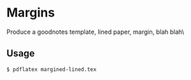 # Margins

Produce a goodnotes template, lined paper, margin, blah blah\

## Usage

```bash
$ pdflatex margined-lined.tex
```
